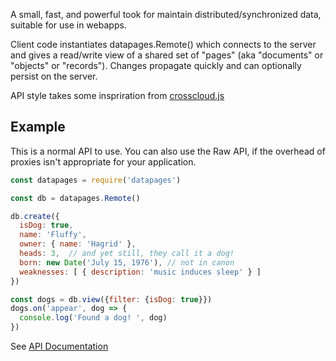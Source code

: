 
A small, fast, and powerful took for maintain distributed/synchronized
data, suitable for use in webapps.

Client code instantiates datapages.Remote() which connects to the
server and gives a read/write view of a shared set of "pages" (aka
"documents" or "objects" or "records").  Changes propagate quickly and
can optionally persist on the server.

API style takes some inspriration from
[crosscloud.js](https://github.com/sandhawke/crosscloud.js/blob/master/doc/planned-api.md)

## Example

This is a normal API to use.  You can also use the Raw API, if the
overhead of proxies isn't appropriate for your application.

```js
const datapages = require('datapages')

const db = datapages.Remote()

db.create({
  isDog: true,
  name: 'Fluffy',
  owner: { name: 'Hagrid' },
  heads: 3,  // and yet still, they call it a dog!
  born: new Date('July 15, 1976'), // not in canon
  weaknesses: [ { description: 'music induces sleep' } ]
})

const dogs = db.view({filter: {isDog: true}})
dogs.on('appear', dog => {
  console.log('Found a dog! ', dog)
})
```

See [API Documentation](https://sandhawke/github.io/datapages/api.html)

